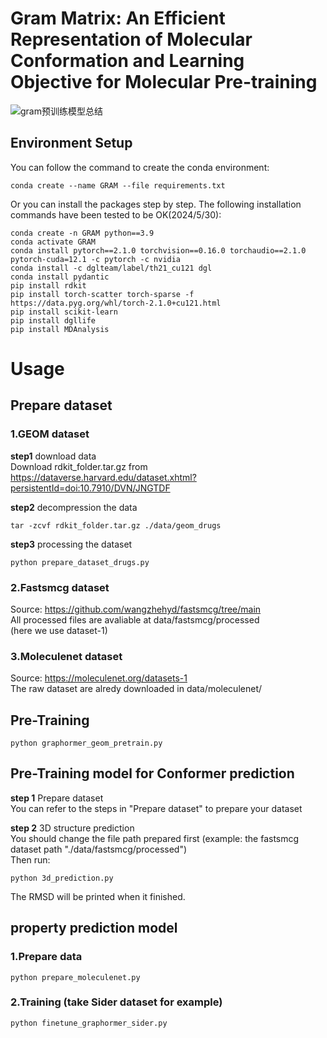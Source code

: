 # Gram Matrix: An Efficient Representation of Molecular Conformation and Learning Objective for Molecular Pre-training

![gram预训练模型总结](https://github.com/xiangwenkai/GRAM/assets/93317912/e8b3a482-c3ac-4003-8543-8c656087953c)


## Environment Setup
You can follow the command to create the conda environment:   
```
conda create --name GRAM --file requirements.txt
```
Or you can install the packages step by step. The following installation commands have been tested to be OK(2024/5/30):
```
conda create -n GRAM python==3.9
conda activate GRAM
conda install pytorch==2.1.0 torchvision==0.16.0 torchaudio==2.1.0 pytorch-cuda=12.1 -c pytorch -c nvidia
conda install -c dglteam/label/th21_cu121 dgl
conda install pydantic
pip install rdkit
pip install torch-scatter torch-sparse -f https://data.pyg.org/whl/torch-2.1.0+cu121.html
pip install scikit-learn
pip install dgllife
pip install MDAnalysis
```


# Usage  
## Prepare dataset  
### 1.GEOM dataset  
**step1** download data  
Download rdkit_folder.tar.gz from https://dataverse.harvard.edu/dataset.xhtml?persistentId=doi:10.7910/DVN/JNGTDF  


**step2** decompression the data  
```
tar -zcvf rdkit_folder.tar.gz ./data/geom_drugs
```


**step3** processing the dataset  
```
python prepare_dataset_drugs.py
```  

### 2.Fastsmcg dataset  
Source: https://github.com/wangzhehyd/fastsmcg/tree/main  
All processed files are avaliable at data/fastsmcg/processed  
(here we use dataset-1)  

### 3.Moleculenet dataset  
Source: https://moleculenet.org/datasets-1  
The raw dataset are alredy downloaded in data/moleculenet/

## Pre-Training
```shell
python graphormer_geom_pretrain.py
```  
## Pre-Training model for Conformer prediction
**step 1** Prepare dataset  
You can refer to the steps in "Prepare dataset" to prepare your dataset  

**step 2** 3D structure prediction  
You should change the file path prepared first (example: the fastsmcg dataset path "./data/fastsmcg/processed")  
Then run:  
```shell
python 3d_prediction.py
```  
The RMSD will be printed when it finished.  

## property prediction model  
### 1.Prepare data
```
python prepare_moleculenet.py  
```
### 2.Training (take Sider dataset for example)  
```
python finetune_graphormer_sider.py
```



